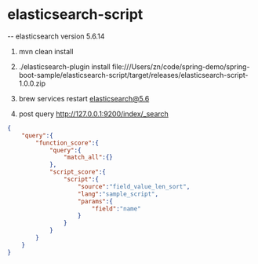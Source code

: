 # elasticsearch-script



-- elasticsearch version 5.6.14


1. mvn clean install

2. ./elasticsearch-plugin install file:///Users/zn/code/spring-demo/spring-boot-sample/elasticsearch-script/target/releases/elasticsearch-script-1.0.0.zip

3. brew services restart elasticsearch@5.6

4. post query  http://127.0.0.1:9200/index/_search
```json
{ 
    "query":{
        "function_score":{
            "query":{
                "match_all":{}
            },
            "script_score":{
                "script":{
                    "source":"field_value_len_sort",
                    "lang":"sample_script",
                    "params":{
                        "field":"name"
                    }
                }
            }
        }
    }
}
 
```
